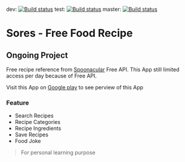 dev: [![Build status](https://build.appcenter.ms/v0.1/apps/063c6973-9c19-44d6-bc4a-cbb46494c90b/branches/dev/badge)](https://appcenter.ms)
test: [![Build status](https://build.appcenter.ms/v0.1/apps/063c6973-9c19-44d6-bc4a-cbb46494c90b/branches/test/badge)](https://appcenter.ms)
master: [![Build status](https://build.appcenter.ms/v0.1/apps/063c6973-9c19-44d6-bc4a-cbb46494c90b/branches/master/badge)](https://appcenter.ms)

# Sores - Free Food Recipe
## Ongoing Project

Free recipe reference from <a href="https://spoonacular.com/">Spoonacular</a> Free API. This App still limited access per day because of Free API.

Visit this App on <a href="https://play.google.com/store/apps/details?id=com.socialite.sores">Google play</a> to see perview of this App
    
### Feature
- Search Recipes
- Recipe Categories
- Recipe Ingredients
- Save Recipes
- Food Joke

> For personal learning purpose
